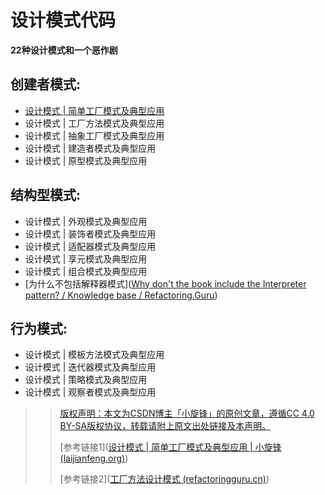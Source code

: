 # 设计模式代码
**22种设计模式和一个恶作剧**

## 创建者模式:
*   [设计模式 | 简单工厂模式及典型应用](src/main/resources/简单工厂模式.md)
*   设计模式 | 工厂方法模式及典型应用
*   设计模式 | 抽象工厂模式及典型应用
*   设计模式 | 建造者模式及典型应用
*   设计模式 | 原型模式及典型应用
## 结构型模式:
*   设计模式 | 外观模式及典型应用
*   设计模式 | 装饰者模式及典型应用
*   设计模式 | 适配器模式及典型应用
*   设计模式 | 享元模式及典型应用
*   设计模式 | 组合模式及典型应用
*   [为什么不包括解释器模式]([Why don't the book include the Interpreter pattern? / Knowledge base / Refactoring.Guru](https://feedback.refactoring.guru/en/knowledge-bases/5/articles/1878-why-dont-the-book-include-the-interpreter-pattern))
## 行为模式:
*   设计模式 | 模板方法模式及典型应用
*   设计模式 | 迭代器模式及典型应用
*   设计模式 | 策略模式及典型应用
*   设计模式 | 观察者模式及典型应用
        
        
        
>>[版权声明：本文为CSDN博主「小旋锋」的原创文章，遵循CC 4.0 BY-SA版权协议，转载请附上原文出处链接及本声明。](https://blog.csdn.net/wwwdc1012/article/details/83317973)
>>
>>[参考链接1]([设计模式 | 简单工厂模式及典型应用 | 小旋锋 (laijianfeng.org)](http://laijianfeng.org/2018/09/设计模式-简单工厂模式及典型应用/))
>>
>>[参考链接2]([工厂方法设计模式 (refactoringguru.cn)](https://refactoringguru.cn/design-patterns/factory-method))
